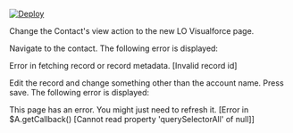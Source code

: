 [![Deploy](https://deploy-to-sfdx.com/dist/assets/images/DeployToSFDX.svg)](https://deploy-to-sfdx.com)

Change the Contact's view action to the new LO Visualforce page.

Navigate to the contact.  The following error is displayed:

Error in fetching record or record metadata. [Invalid record id]

Edit the record and change something other than the account name. Press save.  The following error is displayed:

This page has an error. You might just need to refresh it. [Error in $A.getCallback() [Cannot read property 'querySelectorAll' of null]]


